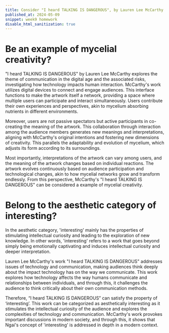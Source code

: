 ```yaml
---
title: Consider "I heard TALKING IS DANGEROUS", by Lauren Lee McCarthy
published_at: 2024-05-09
snippet: week9 homework
disable_html_sanitization: true
---
```


# Be an example of mycelial creativity?
"I heard TALKING IS DANGEROUS" by Lauren Lee McCarthy explores the theme of communication in the digital age and the associated risks, investigating how technology impacts human interaction. McCarthy's work utilizes digital devices to connect and engage audiences. This interface functions to make the artwork itself a network, providing a space where multiple users can participate and interact simultaneously. Users contribute their own experiences and perspectives, akin to mycelium absorbing nutrients in different environments.

Moreover, users are not passive spectators but active participants in co-creating the meaning of the artwork. This collaboration through interaction among the audience members generates new meanings and interpretations, aligning with McCarthy's original intentions and fostering new dimensions of creativity. This parallels the adaptability and evolution of mycelium, which adjusts its form according to its surroundings.

Most importantly, interpretations of the artwork can vary among users, and the meaning of the artwork changes based on individual reactions. The artwork evolves continuously based on audience participation and technological changes, akin to how mycelial networks grow and transform endlessly. From this perspective, McCarthy's "I heard TALKING IS DANGEROUS" can be considered a example of mycelial creativity.

# Belong to the aesthetic category of interesting?
In the aesthetic category, 'interesting' mainly has the properties of stimulating intellectual curiosity and leading to the exploration of new knowledge. In other words, 'interesting' refers to a work that goes beyond simply being emotionally captivating and induces intellectual curiosity and deeper interpretation.

Lauren Lee McCarthy's work "I heard TALKING IS DANGEROUS" addresses issues of technology and communication, making audiences think deeply about the impact technology has on the way we communicate. This work explores how technology affects the way humans communicate and relationships between individuals, and through this, it challenges the audience to think critically about their own communication methods.

Therefore, “I heard TALKING IS DANGEROUS” can satisfy the property of ‘interesting’. This work can be categorized as aesthetically interesting as it stimulates the intellectual curiosity of the audience and explores the complexities of technology and communication. McCarthy's work provokes important discussions in modern society, and through this, it shows that Ngai's concept of 'interesting' is addressed in depth in a modern context.